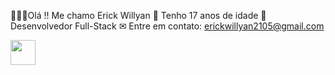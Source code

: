 👩🏾‍💻Olá !! Me chamo Erick Willyan 
🔹 Tenho 17 anos de idade 
🎯 Desenvolvedor Full-Stack 
✉ Entre em contato: erickwillyan2105@gmail.com



<img src="https://cdn.jsdelivr.net/gh/devicons/devicon/icons/javascript/javascript-original.svg" width="40" height="40" />
          

